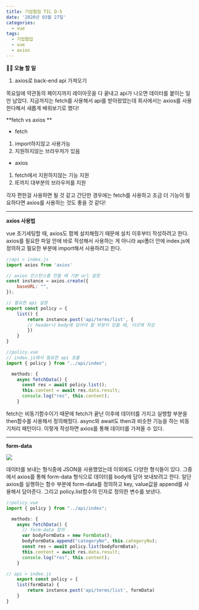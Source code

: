 ```yaml
---
title: 기업협업 TIL D-5
date: '2020년 03월 27일'
categories:
  - vue
tags:
  - 기업협업
  - vue
  - axios
---
```


**✍🏻 오늘 할 일**

1. axios로 back-end api 가져오기

목요일에 약관동의 페이지까지 레이아웃을 다 끝내고 api가 나오면 데이터를 붙이는 일만 남았다. 지금까지는 fetch를 사용해서 api를 받아왔었는데 회사에서는 axios를 사용한다해서 새롭게 배워보기로 했다!

**fetch vs axios **

- fetch

1. import하지않고 사용가능
2. 지원하지않는 브라우저가 있음

- axios

1. fetch에서 지원하지않는 기능 지원
2. IE까지 대부분의 브라우저를 지원

각자 편한걸 사용하면 될 것 같고 간단한 경우에는 fetch를 사용하고 조금 더 기능이 필요하다면 axios를 사용하는 것도 좋을 것 같다!

---

**axios 사용법**

vue 초기세팅할 때, axios도 함께 설치해줬기 때문에 설치 이후부터 작성하려고 한다.
axios를 필요한 파일 안에 바로 작성해서 사용하는 게 아니라 api폴더 안에 index.js에 정의하고 필요한 부분에 import해서 사용하려고 한다.

```js
//api > index.js
import axios from 'axios'

// axios 인스턴스를 만들 때 기본 url 설정
const instance = axios.create({
    baseURL: "",
});

// 필요한 api 설정
export const policy = {
    list() {
        return instance.post('api/terms/list', {
        // header나 body에 담아야 할 부분이 있을 때, 이곳에 작성
        })
    }
}

//policy.vue
// index.js에서 필요한 api 호출
import { policy } from "../api/index";

  methods: {
    async fetchData() {
      const res = await policy.list();
      this.content = await res.data.result;
      console.log("res", this.content);
    }
```

fetch는 비동기함수이기 때문에 fetch가 끝난 이후에 데이터를 가지고 실행할 부분을 then함수를 사용해서 정의해줬다. async와 await도 then과 비슷한 기능을 하는 비동기처리 패턴이다. 이렇게 작성하면 axios를 통해 데이터를 가져올 수 있다.

---

**form-data**

![](https://images.velog.io/images/ppl8709/post/3819b1a1-1680-4911-8f31-3b08e1bf0555/image.png)

데이터를 보내는 형식중에 JSON을 사용했었는데 이외에도 다양한 형식들이 있다. 그중에서 axios를 통해 form-data 형식으로 데이터를 body에 담아 보내보려고 한다.
일단 axios를 실행하는 함수 부분에 form-data를 정의하고 key, value값을 append를 사용해서 담아준다. 그리고 policy.list함수의 인자로 정의한 변수를 보낸다.

```js
//policy.vue
import { policy } from "../api/index";

  methods: {
    async fetchData() {
      // form-data 정의
      var bodyFormData = new FormData();
      bodyFormData.append("categoryNo", this.categoryNo);
      const res = await policy.list(bodyFormData);
      this.content = await res.data.result;
      console.log("res", this.content);
    }

// api > index.js
    export const policy = {
    list(formData) {
        return instance.post('api/terms/list', formData)
    }
}
```
